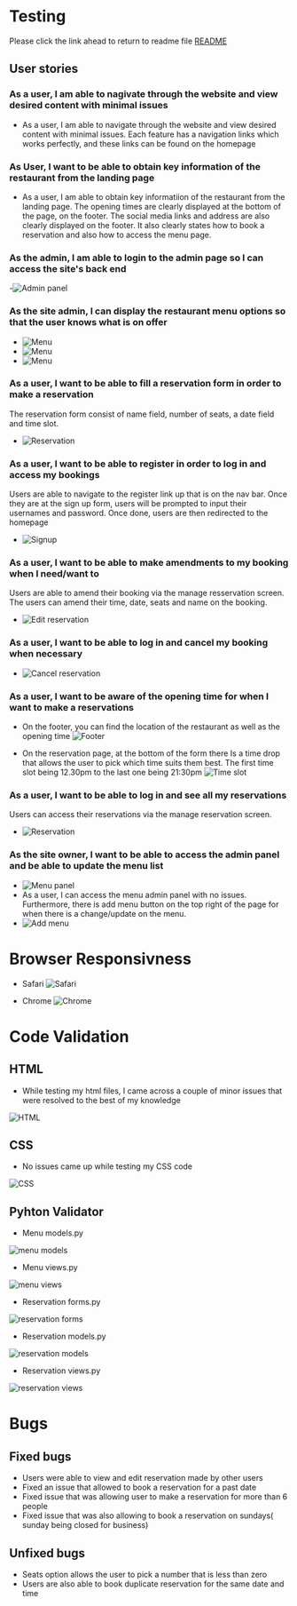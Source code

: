 # Testing 

Please click the link ahead to return to readme file [README](README.md)

## User stories 

### As a user, I am able to nagivate through the website and view desired content with minimal issues

 - As a user, I am able to navigate through the website and view desired content with minimal issues. Each feature has a navigation links which works perfectly, and these links can be found on the homepage

 ### As User, I want to be able to obtain key information of the restaurant from the landing page

  - As a user, I am able to obtain key informatiion of the restaurant from the landing page. The opening times are clearly displayed at the bottom of the page, on the footer. The social media links and address are also clearly displayed on the footer. It also clearly states how to book a reservation and also how to access the menu page.

### As the admin, I am able to login to the admin page so I can access the site's back end

  -![Admin panel](static/screenshots/admin-panel.png)

### As the site admin, I can display the restaurant menu options so that the user knows what is on offer

 - ![Menu](static/screenshots/menu1.png)
 - ![Menu](static/screenshots/menu2.png)
 - ![Menu](static/screenshots/menu3.png)


 ### As a user, I want to be able to fill a reservation form in order to make a reservation

The reservation form consist of name field, number of seats, a date field and time slot.
- ![Reservation](static/screenshots/reservation.png)

### As a user, I want to be able to register in order to log in and access my bookings 

Users are able to navigate to the register link up that is on the nav bar. Once they are at the sign up form, users will be prompted to input their usernames and password. Once done, users are then redirected to the homepage
  - ![Signup](static/screenshots/signup.png)


### As a user, I want to be able to make amendments to my booking when I need/want to

Users are able to amend their booking via the manage resservation screen. The users can amend their time, date, seats and name on the booking.
- ![Edit reservation](static/screenshots/editreservation.png)


 ### As a user, I want to be able to log in and cancel my booking when necessary

  - ![Cancel reservation](static/screenshots/cancel-reservation.png)

### As a user, I want to be aware of the opening time for when I want to make a reservations 

 - On the footer, you can find the location of the restaurant as well as the opening time
  ![Footer](static/screenshots/footer1.png)
  
  - On the reservation page, at the bottom of the form there Is a time drop that allows the user to pick which time suits them best. The first time slot being 12.30pm to the last one being 21:30pm
  ![Time slot](static/screenshots/time-slot.png)

### As a user, I want to be able to log in and see all my reservations

Users can access their reservations via the manage reservation screen.
- ![Reservation](static/screenshots/myreservations.png)


### As the site owner, I want to be able to access the admin panel and be able to update the menu list

- ![Menu panel](static/screenshots/menu-admin.png)
- As a user, I can access the menu admin panel with no issues. Furthermore, there is add menu button on the top right of the page for when there is a change/update on the menu.
- ![Add menu](static/screenshots/add-menu.png)


# Browser Responsivness 

- Safari 
![Safari](static/screenshots/safari.png)

- Chrome
![Chrome](static/screenshots/chrome.png)

# Code Validation 

## HTML 

- While testing my html files, I came across a couple of minor issues that were resolved to the best of my knowledge 

![HTML](static/screenshots/HTML.png)

## CSS 

- No issues came up while testing my CSS code

![CSS](static/screenshots/CSS.png)

## Pyhton Validator 

- Menu models.py

![menu models](static/screenshots/menu-models.png)

- Menu views.py 

![menu views](static/screenshots/menu-views.png)

- Reservation forms.py

![reservation forms](static/screenshots/reservation-form.png)

- Reservation models.py 

![reservation models](static/screenshots/reservation-models.png)

- Reservation views.py 

![reservation views](static/screenshots/RESERVATION-VIEWS.PNG)

# Bugs

## Fixed bugs

- Users were able to view and edit reservation made by other users
- Fixed an issue that allowed to book a reservation for a past date
- Fixed issue that was allowing user to make a reservation for more than 6 people
- Fixed issue that was also allowing to book a reservation on sundays( sunday being closed for business)

## Unfixed bugs

- Seats option allows the user to pick a number that is less than zero
- Users are also able to book duplicate reservation for the same date and time